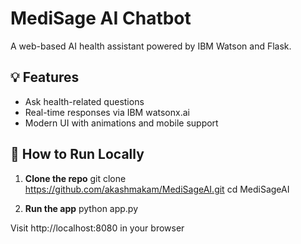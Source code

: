 # MediSage AI Chatbot

A web-based AI health assistant powered by IBM Watson and Flask.

## 💡 Features

- Ask health-related questions
- Real-time responses via IBM watsonx.ai
- Modern UI with animations and mobile support

## 🚀 How to Run Locally

1. **Clone the repo**
   git clone https://github.com/akashmakam/MediSageAI.git
   cd MediSageAI

2. **Run the app**
python app.py

Visit http://localhost:8080 in your browser
